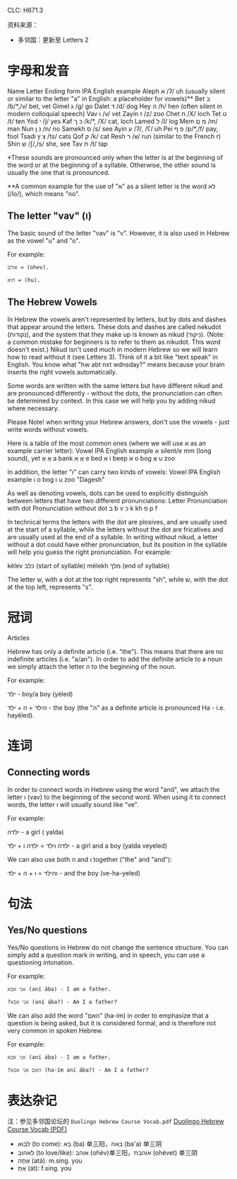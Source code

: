 CLC: H671.3

资料来源：

- 多邻国：更新至 Letters 2

# 字母和发音

Name 	Letter 	Ending form 	IPA 	English example
Aleph 	א 		/ʔ/ 	uh (usually silent or similar to the letter "a" in English: a placeholder for vowels)\**
Bet 	ב 		/b/\*,/v/ 	bet, vet
Gimel 	ג 		/g/ 	go
Dalet 	ד 		/d/ 	dog
Hey 	ה 		/h/ 	hen (often silent in modern colloquial speech)
Vav 	ו 		/v/ 	vet
Zayin 	ז 		/z/ 	zoo
Chet 	ח 		/X/ 	loch
Tet 	ט 		/t/ 	ten
Yod 	י 		/j/ 	yes
Kaf 	כ 	ך 	/k/\*, /X/ 	cat, loch
Lamed 	ל 		/l/ 	log
Mem 	מ 	ם 	/m/ 	man
Nun 	נ 	ן 	/n/ 	no
Samekh 	ס 		/s/ 	see
Ayin 	ע 		/ʔ/, /ʕ/ 	uh
Pei 	פ 	ף 	/p/\*,/f/ 	pay, fool
Tsadi 	צ 	ץ 	/ts/ 	cats
Qof 	ק 		/k/ 	cat
Resh 	ר 		/ʁ/ 	run (similar to the French r)
Shin 	ש 		/ʃ/,/s/ 	she, see
Tav 	ת 		/t/ 	tap

*These sounds are pronounced only when the letter is at the beginning of the word or at the beginning of a syllable. Otherwise, the other sound is usually the one that is pronounced.

**A common example for the use of "א" as a silent letter is the word לא (/lo/), which means "no".

## The letter "vav" (ו)

The basic sound of the letter "vav" is "v". However, it is also used in Hebrew as the vowel "u" and "o".

For example:

    אוהב = (ohev).

    הוא = (hu).

## The Hebrew Vowels

In Hebrew the vowels aren't represented by letters, but by dots and dashes that appear around the letters. These dots and dashes are called nekudot (נקודות), and the system that they make up is known as nikud (ניקוד). (Note: a common mistake for beginners is to refer to them as nikudot. This word doesn't exist.) Nikud isn't used much in modern Hebrew so we will learn how to read without it (see Letters 3). Think of it a bit like "text speak" in English. You know what "hw abt nxt wdnsday?" means because your brain inserts the right vowels automatically.

Some words are written with the same letters but have different nikud and are pronounced differently - without the dots, the pronunciation can often be determined by context. In this case we will help you by adding nikud where necessary.

Please Note! when writing your Hebrew answers, don't use the vowels - just write words without vowels.

Here is a table of the most common ones (where we will use א as an example carrier letter):
Vowel 	IPA 	English example
אְ 	silent/e 	mm (long sound), yet
אָ אַ 	a 	bank
אֶ אֵ 	e 	bed
אִ 	i 	beep
אֹ 	o 	bog
אֻ 	u 	zoo

In addition, the letter "ו" can carry two kinds of vowels:
Vowel 	IPA 	English example
וֹ 	o 	bog
וּ 	u 	zoo
"Dagesh"

As well as denoting vowels, dots can be used to explicitly distinguish between letters that have two different pronunciations:
Letter 	Pronunciation with dot 	Pronunciation without dot
ּב 	b 	v
ּכ 	k 	kh
ּפ 	p 	f

In technical terms the letters with the dot are plosives, and are usually used at the start of a syllable, while the letters without the dot are fricatives and are usually used at the end of a syllable. In writing without nikud, a letter without a dot could have either pronunciation, but its position in the syllable will help you guess the right pronunciation. For example:

kélev כלב (start of syllable)
mélekh מלך (end of syllable)

The letter שׁ, with a dot at the top right represents "sh", while שׂ, with the dot at the top left, represents "s".

# 冠词

Articles

Hebrew has only a definite article (i.e. "the"). This means that there are no indefinite articles (i.e. "a/an"). In order to add the definite article to a noun we simply attach the letter ה to the beginning of the noun.

For example:

ילד - boy/a boy (yéled)

הילד = ה + ילד - the boy (the "ה" as a definite article is pronounced Ha - i.e. hayéled).

# 连词

## Connecting words

In order to connect words in Hebrew using the word "and", we attach the letter ו (vav) to the beginning of the second word. When using it to connect words, the letter ו will usually sound like "ve".

For example:

ילדה - a girl ( yalda)

ילדה וילד = ילדה ו + ילד - a girl and a boy (yalda veyeled)

We can also use both ה and ו together ("the" and "and"):

והילד = ו + ה + ילד - and the boy (ve-ha-yeled)

# 句法

## Yes/No questions

Yes/No questions in Hebrew do not change the sentence structure. You can simply add a question mark in writing, and in speech, you can use a questioning intonation.

For example:

    אני אבא (aní ába) - I am a father.

    ?אני אבא (aní ába?) - Am I a father?

We can also add the word "האם" (ha-ím) in order to emphasize that a question is being asked, but it is considered formal, and is therefore not very common in spoken Hebrew.

For example:

    אני אבא (aní ába) - I am a father.

    ?האם אני אבא (ha-ím aní ába?) - Am I a father?

# 表达杂记

注：参见多邻国论坛的 `Duolingo Hebrew Course Vocab.pdf` [Duolingo Hebrew Course Vocab (PDF)](https://forum.duolingo.com/comment/28489458)

- לבוא (to come): בא (ba) 单三阳，באה (ba'a) 单三阴
- לאהוב (to love/like): אוהב (ohév)单三阳，אוהבת (ohévet) 单三阴
- אַתָּה (atá): m.sing. you 
- אַתְּ (át): f.sing. you
